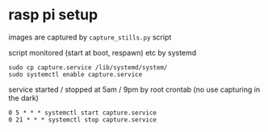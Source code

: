 # rasp pi setup

images are captured by `capture_stills.py` script

script monitored (start at boot, respawn) etc by systemd

```
sudo cp capture.service /lib/systemd/system/
sudo systemctl enable capture.service
```

service started / stopped at 5am / 9pm by root crontab (no use capturing in the dark)

```
0 5 * * * systemctl start capture.service
0 21 * * * systemctl stop capture.service
```

